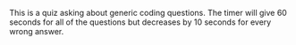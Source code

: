 This is a quiz asking about generic coding questions. The timer will give 60 seconds for all of the questions but decreases by 10 seconds for every wrong answer. 
